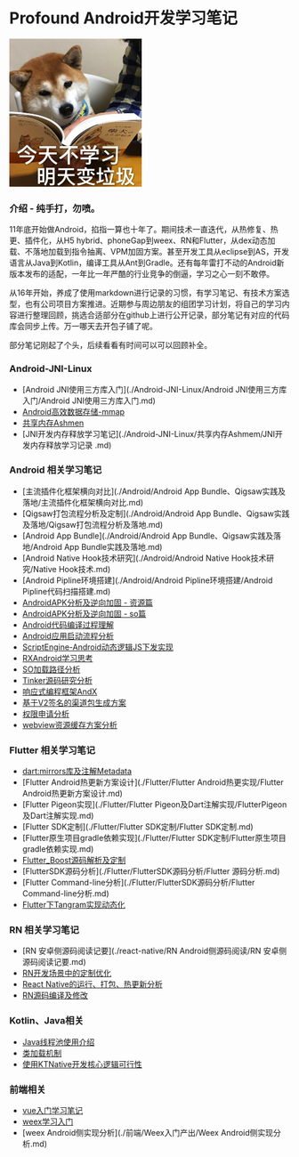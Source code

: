 

Profound Android开发学习笔记
===============

<div style="align: center">
<img src="./images/study.png"/>
</div>

### 介绍 - 纯手打，勿喷。

11年底开始做Android，掐指一算也十年了。期间技术一直迭代，从热修复、热更、插件化，从H5 hybrid、phoneGap到weex、RN和Flutter，从dex动态加载、不落地加载到指令抽离、VPM加固方案。甚至开发工具从eclipse到AS，开发语言从Java到Kotlin，编译工具从Ant到Gradle。还有每年雷打不动的Android新版本发布的适配，一年比一年严酷的行业竞争的倒逼，学习之心一刻不敢停。

从16年开始，养成了使用markdown进行记录的习惯，有学习笔记、有技术方案选型，也有公司项目方案推进。近期参与周边朋友的组团学习计划，将自己的学习内容进行整理回顾，挑选合适部分在github上进行公开记录，部分笔记有对应的代码库会同步上传。万一哪天去开包子铺了呢。

部分笔记刚起了个头，后续看看有时间可以可以回顾补全。


### Android-JNI-Linux
- [Android JNI使用三方库入门](./Android-JNI-Linux/Android JNI使用三方库入门/Android JNI使用三方库入门.md)
- [Android高效数据存储-mmap](./Android-JNI-Linux/Android高效文件存储实现-mmap/Android高效文件存储实现-mmap.md)
- [共享内存Ashmen](./Android-JNI-Linux/共享内存Ashmem/Android共享内存实践.md)
- [JNI开发内存释放学习笔记](./Android-JNI-Linux/共享内存Ashmem/JNI开发内存释放学习记录 .md)

### Android 相关学习笔记
- [主流插件化框架横向对比](./Android/Android App Bundle、Qigsaw实践及落地/主流插件化框架横向对比.md)
- [Qigsaw打包流程分析及定制](./Android/Android App Bundle、Qigsaw实践及落地/Qigsaw打包流程分析及落地.md)
- [Android App Bundle](./Android/Android App Bundle、Qigsaw实践及落地/Android App Bundle实践及落地.md)
- [Android Native Hook技术研究](./Android/Android Native Hook技术研究/Native Hook技术.md)
- [Android Pipline环境搭建](./Android/Android Pipline环境搭建/Android Pipline代码扫描搭建.md)
- [AndroidAPK分析及逆向加固 - 资源篇](./Android/AndroidAPK分析及逆向、加固/arsc文件分析及逆向、加固.md)
- [AndroidAPK分析及逆向加固 - so篇](./Android/AndroidAPK分析及逆向、加固/SO文件分析及逆向、加固.md)
- [Android代码编译过程理解](./Android/Android代码编译过程理解/Android代码编译过程理解.md)
- [Android应用启动流程分析](./Android/Android应用启动流程分析/Android应用启动流程分析.md)
- [ScriptEngine-Android动态逻辑JS下发实现](./Android/JSEngine/ScriptEngine-Android动态逻辑JS下发实现.md)
- [RXAndroid学习思考](./Android/RXAndroid/RXAndroid学习思考.md)
- [SO加载路径分析](./Android/SO加载路径分析/so库加载路径分析.md)
- [Tinker源码研究分析](./Android/Tinker源码研究分析/Tinker源码研究分析.md)
- [响应式编程框架AndX](./Android/响应式框架AndX/响应式编程方案AndX.md)
- [基于V2签名的渠道包生成方案](./Android/基于V2签名方案的渠道包生成方案/基于V2签名方案的渠道包生成方案.md)
- [权限申请分析](./Android/权限申请分析/权限适配说明.md)
- [webview资源缓存方案分析](./Android/opt-webview/optwebview.md)

### Flutter 相关学习笔记
- [dart:mirrors库及注解Metadata](./Flutter/Dart进阶之路/dart反射mirrors库及注解Metadata.md)
- [Flutter Android热更新方案设计](./Flutter/Flutter Android热更实现/Flutter Android热更新方案设计.md)
- [Flutter Pigeon实现](./Flutter/Flutter Pigeon及Dart注解实现/FlutterPigeon及Dart注解实现.md)
- [Flutter SDK定制](./Flutter/Flutter SDK定制/Flutter SDK定制.md)
- [Flutter原生项目gradle依赖实现](./Flutter/Flutter SDK定制/Flutter原生项目gradle依赖实现.md)
- [Flutter_Boost源码解析及定制](./Flutter/Flutter_Boost源码解析及定制/Flutter_Boost源码解析及定制.md)
- [FlutterSDK源码分析](./Flutter/FlutterSDK源码分析/Flutter 源码分析.md)
- [Flutter Command-line分析](./Flutter/FlutterSDK源码分析/Flutter Command-line分析.md)
- [Flutter下Tangram实现动态化](./Flutter/Tangram-Flutter/Tangram-Flutter.md)

### RN 相关学习笔记
- [RN 安卓侧源码阅读记要](./react-native/RN Android侧源码阅读/RN 安卓侧源码阅读记要.md)
- [RN开发场景中的定制优化](./react-native/RN开发场景中的定制优化/RN开发场景中的定制优化.md)
- [React Native的运行、打包、热更新分析](./react-native/RN运行、打包、热更新分析/RN运行、打包、热更新分析.md)
- [RN源码编译及修改](./react-native/RN源码编译及修改/RN源码编译及修改.md)

### Kotlin、Java相关
- [Java线程池使用介绍](./kotlin、Java/Java线程池介绍/Java线程池使用介绍.md)
- [类加载机制](./kotlin、Java/JVM虚拟机学习笔记/类加载机制.md)
- [使用KTNative开发核心逻辑可行性](./kotlin、Java/kotlinNative/KTNative落地分析.md)

### 前端相关
- [vue入门学习笔记](./前端/vue学习笔记/vue入门学习笔记.md)
- [weex学习入门](./前端/Weex入门产出/Weex学习入门.md)
- [weex Android侧实现分析](./前端/Weex入门产出/Weex Android侧实现分析.md)




